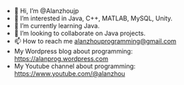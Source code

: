 - 👋 Hi, I’m @Alanzhoujp
- 👀 I’m interested in Java, C++, MATLAB, MySQL, Unity.
- 🌱 I’m currently learning Java.
- 💞️ I’m looking to collaborate on Java projects.
- 📫 How to reach me alanzhouprogramming@gmail.com
- My Wordpress blog about programming: https://alanprog.wordpress.com
- My Youtube channel about programming: https://www.youtube.com/@alanzhou

<!---
Alanzhoujp/Alanzhoujp is a ✨ special ✨ repository because its `README.md` (this file) appears on your GitHub profile.
You can click the Preview link to take a look at your changes.
--->
